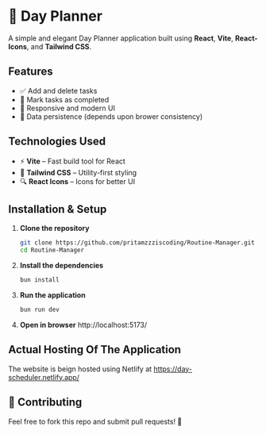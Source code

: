 # 📝 Day Planner

A simple and elegant Day Planner application built using **React**, **Vite**, **React-Icons**, and **Tailwind CSS**.

## Features
- ✅ Add and delete tasks
- 📌 Mark tasks as completed
- 🎨 Responsive and modern UI
- 🔄 Data persistence (depends upon brower consistency)

## Technologies Used
- ⚡ **Vite** – Fast build tool for React
- 🎨 **Tailwind CSS** – Utility-first styling
- 🔍 **React Icons** – Icons for better UI

## Installation & Setup
1. **Clone the repository**  
   ```sh
   git clone https://github.com/pritamzzziscoding/Routine-Manager.git
   cd Routine-Manager
2. **Install the dependencies**
    ```sh
    bun install
3. **Run the application**
    ```sh
    bun run dev
4. **Open in browser** http://localhost:5173/

## Actual Hosting Of The Application
The website is beign hosted using Netlify at https://day-scheduler.netlify.app/

## 🤝 Contributing
Feel free to fork this repo and submit pull requests! 🎉

